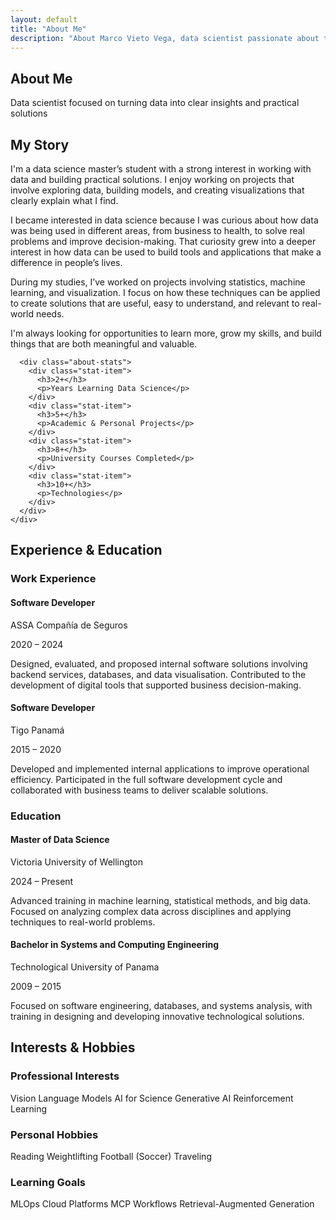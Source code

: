 ```yaml
---
layout: default
title: "About Me"
description: "About Marco Vieto Vega, data scientist passionate about turning complex data into actionable insights. Experience, education, and interests."
---
```


<div class="about-page">

<section class="page-header" style="background: url('{{ '/assets/img/about-bg.jpg' | relative_url }}') center/cover no-repeat;">
  <div class="container">
    <h1 class="page-title">About Me</h1>
    <p class="page-subtitle">Data scientist focused on turning data into clear insights and practical solutions</p>
  </div>
</section>

<section class="about-section">
  <div class="container">
    <div class="about-content">
      <div class="about-text">
        <h2 class="section-title">My Story</h2>
        <p>I'm a data science master’s student with a strong interest in working with data and building practical solutions. I enjoy working on projects that involve exploring data, building models, and creating visualizations that clearly explain what I find.</p>
        <p>I became interested in data science because I was curious about how data was being used in different areas, from business to health, to solve real problems and improve decision-making. That curiosity grew into a deeper interest in how data can be used to build tools and applications that make a difference in people’s lives.</p>
        <p>During my studies, I’ve worked on projects involving statistics, machine learning, and visualization. I focus on how these techniques can be applied to create solutions that are useful, easy to understand, and relevant to real-world needs.</p>
        <p>I'm always looking for opportunities to learn more, grow my skills, and build things that are both meaningful and valuable.</p>
      </div>
      
      <div class="about-stats">
        <div class="stat-item">
          <h3>2+</h3>
          <p>Years Learning Data Science</p>
        </div>
        <div class="stat-item">
          <h3>5+</h3>
          <p>Academic & Personal Projects</p>
        </div>
        <div class="stat-item">
          <h3>8+</h3>
          <p>University Courses Completed</p>
        </div>
        <div class="stat-item">
          <h3>10+</h3>
          <p>Technologies</p>
        </div>
      </div>
    </div>
  </div>
</section>

<section class="experience-section">
  <div class="container">
    <h2 class="section-title">Experience & Education</h2>
    <div class="experience-grid">
      <div class="experience-category">
        <h3>Work Experience</h3>
        <div class="experience-list">
          <div class="experience-item">
            <h4>Software Developer</h4>
            <p class="company">ASSA Compañía de Seguros</p>
            <p class="period">2020 – 2024</p>
            <p class="description">Designed, evaluated, and proposed internal software solutions involving backend services, databases, and data visualisation. Contributed to the development of digital tools that supported business decision-making.</p>
          </div>
          <div class="experience-item">
            <h4>Software Developer</h4>
            <p class="company">Tigo Panamá</p>
            <p class="period">2015 – 2020</p>
            <p class="description">Developed and implemented internal applications to improve operational efficiency. Participated in the full software development cycle and collaborated with business teams to deliver scalable solutions.</p>
          </div>
        </div>
      </div>
      <div class="experience-category">
        <h3>Education</h3>
        <div class="experience-list">
          <div class="experience-item">
            <h4>Master of Data Science</h4>
            <p class="company">Victoria University of Wellington</p>
            <p class="period">2024 – Present</p>
            <p class="description">Advanced training in machine learning, statistical methods, and big data. Focused on analyzing complex data across disciplines and applying techniques to real-world problems.</p>
          </div>
          <div class="experience-item">
            <h4>Bachelor in Systems and Computing Engineering</h4>
            <p class="company">Technological University of Panama</p>
            <p class="period">2009 – 2015</p>
            <p class="description">Focused on software engineering, databases, and systems analysis, with training in designing and developing innovative technological solutions.</p>
          </div>
        </div>
      </div>
    </div>
  </div>
</section>

<section class="interests-section">
  <div class="container">
    <h2 class="section-title">Interests & Hobbies</h2>
    <div class="interests-grid">
      <div class="interest-category">
        <h3>Professional Interests</h3>
        <div class="interests-list">
          <span class="interest-tag">Vision Language Models</span>
          <span class="interest-tag">AI for Science</span>
          <span class="interest-tag">Generative AI</span>
          <span class="interest-tag">Reinforcement Learning</span>
        </div>
      </div>
      <div class="interest-category">
        <h3>Personal Hobbies</h3>
        <div class="interests-list">
          <span class="interest-tag">Reading</span>
          <span class="interest-tag">Weightlifting</span>
          <span class="interest-tag">Football (Soccer)</span>
          <span class="interest-tag">Traveling</span>
        </div>
      </div>
      <div class="interest-category">
        <h3>Learning Goals</h3>
        <div class="interests-list">
          <span class="interest-tag">MLOps</span>
          <span class="interest-tag">Cloud Platforms</span>
          <span class="interest-tag">MCP Workflows</span>
          <span class="interest-tag">Retrieval-Augmented Generation</span>
        </div>
      </div>
    </div>
  </div>
</section>

</div>
